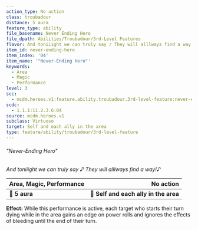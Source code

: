 ```yaml
---
action_type: No action
class: troubadour
distance: 5 aura
feature_type: ability
file_basename: Never Ending Hero
file_dpath: Abilities/Troubadour/3rd-Level Features
flavor: And toniiight we can truly say ♪ They will alllways find a way!♪
item_id: never-ending-hero
item_index: '04'
item_name: '"Never-Ending Hero"'
keywords:
  - Area
  - Magic
  - Performance
level: 3
scc:
  - mcdm.heroes.v1:feature.ability.troubadour.3rd-level-feature:never-ending-hero
scdc:
  - 1.1.1:11.2.3.6:04
source: mcdm.heroes.v1
subclass: Virtuoso
target: Self and each ally in the area
type: feature/ability/troubadour/3rd-level-feature
---
```


###### "Never-Ending Hero"

*And toniiight we can truly say ♪ They will alllways find a way!♪*

| **Area, Magic, Performance** |                         **No action** |
| ---------------------------- | ------------------------------------: |
| **📏 5 aura**                | **🎯 Self and each ally in the area** |

**Effect:** While this performance is active, each target who starts their turn dying while in the area gains an edge on power rolls and ignores the effects of bleeding until the end of their turn.
